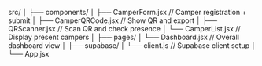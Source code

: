 src/
│
├── components/
│   ├── CamperForm.jsx         // Camper registration + submit
│   ├── CamperQRCode.jsx       // Show QR and export
│   ├── QRScanner.jsx          // Scan QR and check presence
│   └── CamperList.jsx         // Display present campers
│
├── pages/
│   └── Dashboard.jsx          // Overall dashboard view
│
├── supabase/
│   └── client.js              // Supabase client setup
│
└── App.jsx